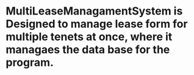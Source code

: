 # MultiLeaseManagamentSystem is Designed to manage lease form for multiple tenets at once, where it managaes the data base for the program. 
